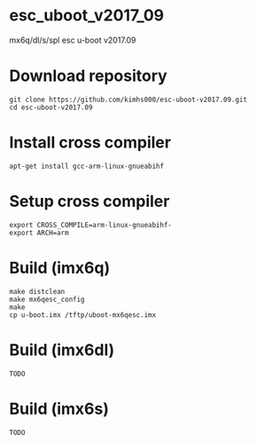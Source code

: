 # esc_uboot_v2017_09
mx6q/dl/s/spl esc u-boot v2017.09 
 
# Download repository
    git clone https://github.com/kimhs000/esc-uboot-v2017.09.git
    cd esc-uboot-v2017.09
 
# Install cross compiler
    apt-get install gcc-arm-linux-gnueabihf
 
# Setup cross compiler
    export CROSS_COMPILE=arm-linux-gnueabihf-
    export ARCH=arm
 
# Build (imx6q)
    make distclean
    make mx6qesc_config
    make
    cp u-boot.imx /tftp/uboot-mx6qesc.imx
 
# Build (imx6dl)
    TODO
 
# Build (imx6s)
    TODO

